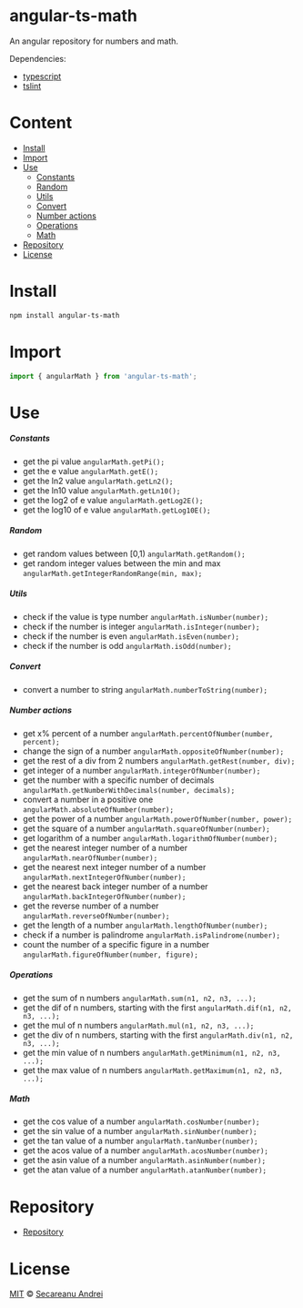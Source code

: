 # angular-ts-math
An angular repository for numbers and math.

Dependencies: 
* [typescript](https://www.npmjs.com/package/typescript)
* [tslint](https://www.npmjs.com/package/tslint)

# Content

* [Install](#install)
* [Import](#import)
* [Use](#use)
    * [Constants](#constants)
    * [Random](#random)
    * [Utils](#utils)
    * [Convert](#convert)
    * [Number actions](#number-actions)
    * [Operations](#operations)
    * [Math](#math)
* [Repository](#repository)
* [License](#license)

# Install
```bash
npm install angular-ts-math
```

# Import
```typescript
import { angularMath } from 'angular-ts-math';
```

# Use

##### Constants

* get the pi value `angularMath.getPi();`
* get the e value `angularMath.getE();`
* get the ln2 value `angularMath.getLn2();`
* get the ln10 value `angularMath.getLn10();`
* get the log2 of e value `angularMath.getLog2E();`
* get the log10 of e value `angularMath.getLog10E();`

##### Random

* get random values between [0,1) `angularMath.getRandom();`
* get random integer values between the min and max `angularMath.getIntegerRandomRange(min, max);`

##### Utils

* check if the value is type number `angularMath.isNumber(number);`
* check if the number is integer `angularMath.isInteger(number);`
* check if the number is even `angularMath.isEven(number);`
* check if the number is odd `angularMath.isOdd(number);`

##### Convert

* convert a number to string `angularMath.numberToString(number);`

##### Number actions

* get x% percent of a number `angularMath.percentOfNumber(number, percent);`
* change the sign of a number `angularMath.oppositeOfNumber(number);`
* get the rest of a div from 2 numbers `angularMath.getRest(number, div);`
* get integer of a number `angularMath.integerOfNumber(number);`
* get the number with a specific number of decimals `angularMath.getNumberWithDecimals(number, decimals);`
* convert a number in a positive one `angularMath.absoluteOfNumber(number);`
* get the power of a number `angularMath.powerOfNumber(number, power);`
* get the square of a number `angularMath.squareOfNumber(number);`
* get logarithm of a number `angularMath.logarithmOfNumber(number);`
* get the nearest integer number of a number `angularMath.nearOfNumber(number);`
* get the nearest next integer number of a number `angularMath.nextIntegerOfNumber(number);`
* get the nearest back integer number of a number `angularMath.backIntegerOfNumber(number);`
* get the reverse number of a number `angularMath.reverseOfNumber(number);`
* get the length of a number `angularMath.lengthOfNumber(number);`
* check if a number is palindrome `angularMath.isPalindrome(number);`
* count the number of a specific figure in a number `angularMath.figureOfNumber(number, figure);`

##### Operations

* get the sum of n numbers `angularMath.sum(n1, n2, n3, ...);`
* get the dif of n numbers, starting with the first `angularMath.dif(n1, n2, n3, ...);`
* get the mul of n numbers `angularMath.mul(n1, n2, n3, ...);`
* get the div of n numbers, starting with the first `angularMath.div(n1, n2, n3, ...);`
* get the min value of n numbers `angularMath.getMinimum(n1, n2, n3, ...);`
* get the max value of n numbers `angularMath.getMaximum(n1, n2, n3, ...);`

##### Math

* get the cos value of a number `angularMath.cosNumber(number);`
* get the sin value of a number `angularMath.sinNumber(number);`
* get the tan value of a number `angularMath.tanNumber(number);`
* get the acos value of a number `angularMath.acosNumber(number);`
* get the asin value of a number `angularMath.asinNumber(number);`
* get the atan value of a number `angularMath.atanNumber(number);`

# Repository
* [Repository](https://github.com/s3c4/angular-ts-math)

# License

[MIT](https://github.com/s3c4/angular-ts-math/blob/master/LICENSE) © [Secareanu Andrei](https://github.com/s3c4)